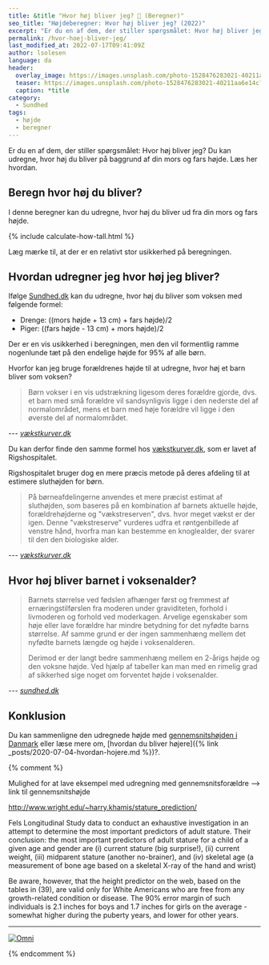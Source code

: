 ```yaml
---
title: &title "Hvor høj bliver jeg? 📏 (Beregner)"
seo_title: "Højdeberegner: Hvor høj bliver jeg? (2022)"
excerpt: "Er du en af dem, der stiller spørgsmålet: Hvor høj bliver jeg? Du kan udregne, hvor høj du bliver på baggrund af din mors og fars højde. Læs her hvordan."
permalink: /hvor-hoej-bliver-jeg/
last_modified_at: 2022-07-17T09:41:09Z
author: lsolesen
language: da
header:
  overlay_image: https://images.unsplash.com/photo-1528476283021-40211aa6e14c?ixid=MXwxMjA3fDB8MHxwaG90by1wYWdlfHx8fGVufDB8fHw%3D&ixlib=rb-1.2.1&auto=format&fit=crop&h=630&w=1200&q=10
  teaser: https://images.unsplash.com/photo-1528476283021-40211aa6e14c?ixid=MXwxMjA3fDB8MHxwaG90by1wYWdlfHx8fGVufDB8fHw%3D&ixlib=rb-1.2.1&auto=format&fit=crop&h=300&w=400&q=10
  caption: *title
category:
  - Sundhed
tags:
  - højde
  - beregner
---
```


Er du en af dem, der stiller spørgsmålet: Hvor høj bliver jeg? Du kan udregne, hvor høj du bliver på baggrund af din mors og fars højde. Læs her hvordan.

## Beregn hvor høj du bliver?

I denne beregner kan du udregne, hvor høj du bliver ud fra din mors og fars højde.

{% include calculate-how-tall.html %}

Læg mærke til, at der er en relativt stor usikkerhed på beregningen.

## Hvordan udregner jeg hvor høj jeg bliver?

Ifølge [Sundhed.dk](https://www.sundhed.dk/borger/patienthaandbogen/boern/om-boern/boerns-udvikling/hoejdeberegner/) kan du udregne, hvor høj du bliver som voksen med følgende formel:

- Drenge: ((mors højde + 13 cm) + fars højde)/2
- Piger: ((fars højde - 13 cm) + mors højde)/2

Der er en vis usikkerhed i beregningen, men den vil formentlig ramme nogenlunde tæt på den endelige højde for 95% af alle børn.

Hvorfor kan jeg bruge forældrenes højde til at udregne, hvor høj et barn bliver som voksen?

> Børn vokser i en vis udstrækning ligesom deres forældre gjorde, dvs. et barn med små forældre vil sandsynligvis ligge i den nederste del af normalområdet, mens et barn med høje forældre vil ligge i den øverste del af normalområdet.

--- <cite>[vækstkurver.dk](http://xn--vkstkurver-d6a.dk/estimeret_sluthoejde.html)</cite>

Du kan derfor finde den samme formel hos [vækstkurver.dk](http://xn--vkstkurver-d6a.dk/estimeret_sluthoejde.html), som er lavet af Rigshospitalet.

Rigshospitalet bruger dog en mere præcis metode på deres afdeling til at estimere sluthøjden for børn.

> På børneafdelingerne anvendes et mere præcist estimat af sluthøjden, som baseres på en kombination af barnets aktuelle højde, forældrehøjderne og "vækstreserven", dvs. hvor meget vækst er der igen. Denne "vækstreserve" vurderes udfra et røntgenbillede af venstre hånd, hvorfra man kan bestemme en knoglealder, der svarer til den den biologiske alder.

--- <cite>[vækstkurver.dk](http://xn--vkstkurver-d6a.dk/estimeret_sluthoejde.html)</cite>

## Hvor høj bliver barnet i voksenalder?

> Barnets størrelse ved fødslen afhænger først og fremmest af ernæringstilførslen fra moderen under graviditeten, forhold i livmoderen og forhold ved moderkagen. Arvelige egenskaber som høje eller lave forældre har mindre betydning for det nyfødte barns størrelse. Af samme grund er der ingen sammenhæng mellem det nyfødte barnets længde og højde i voksenalderen.
>
> Derimod er der langt bedre sammenhæng mellem en 2-årigs højde og den voksne højde. Ved hjælp af tabeller kan man med en rimelig grad af sikkerhed sige noget om forventet højde i voksenalder.

--- <cite>[sundhed.dk](https://www.sundhed.dk/borger/patienthaandbogen/boern/om-boern/boerns-udvikling/hoejdeberegner/)</cite>

## Konklusion

Du kan sammenligne den udregnede højde med [gennemsnitshøjden i Danmark](/hvad-er-gennemsnitshoejden-i-danmark/) eller læse mere om, [hvordan du bliver højere]({% link _posts/2020-07-04-hvordan-hojere.md %})?.


{% comment %}

Mulighed for at lave eksempel med udregning med gennemsnitsforældre --> link til gennemsnitshøjde

http://www.wright.edu/~harry.khamis/stature_prediction/

Fels Longitudinal Study data to conduct an exhaustive investigation in an attempt to determine the most important predictors of adult stature. Their conclusion: the most important predictors of adult stature for a child of a given age and gender are (i) current stature (big surprise!), (ii) current weight, (iii) midparent stature (another no-brainer), and (iv) skeletal age (a measurement of bone age based on a skeletal X-ray of the hand and wrist)

Be aware, however, that the height predictor on the web, based on the tables in (39), are valid only for White Americans who are free from any growth-related condition or disease. The 90% error margin of such individuals is 2.1 inches for boys and 1.7 inches for girls on the average - somewhat higher during the puberty years, and lower for other years.

***

<div class="omni-calculator" data-calculator="health/height" data-width="600" data-config='{}' data-currency="DKK" data-show-row-controls="false" data-version="3" data-t="1658060754895">
  <div class="omni-calculator-header"></div>
  <div class="omni-calculator-footer">
    <a href="https://www.omnicalculator.com/health/height" target="_blank"><img alt="Omni" class="omni-calculator-logo" src="https://cdn.omnicalculator.com/embed/omni-calculator-logo-long.svg" /></a>
  </div>
</div>
<script async src="https://cdn.omnicalculator.com/sdk.js"></script>

{% endcomment %}

